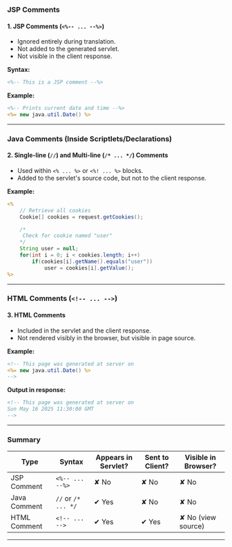 ### JSP Comments

#### 1. **JSP Comments (`<%-- ... --%>`)**

* Ignored entirely during translation.
* Not added to the generated servlet.
* Not visible in the client response.

**Syntax:**

```jsp
<%-- This is a JSP comment --%>
```

**Example:**

```jsp
<%-- Prints current date and time --%>
<%= new java.util.Date() %>
```

---

### Java Comments (Inside Scriptlets/Declarations)

#### 2. **Single-line (`//`) and Multi-line (`/* ... */`) Comments**

* Used within `<% ... %>` or `<%! ... %>` blocks.
* Added to the servlet's source code, but not to the client response.

**Example:**

```jsp
<%
    // Retrieve all cookies
    Cookie[] cookies = request.getCookies();

    /*
     Check for cookie named "user"
    */
    String user = null;
    for(int i = 0; i < cookies.length; i++)
        if(cookies[i].getName().equals("user"))
            user = cookies[i].getValue();
%>
```

---

### HTML Comments (`<!-- ... -->`)

#### 3. **HTML Comments**

* Included in the servlet and the client response.
* Not rendered visibly in the browser, but visible in page source.

**Example:**

```jsp
<!-- This page was generated at server on
<%= new java.util.Date() %>
-->
```

**Output in response:**

```html
<!-- This page was generated at server on
Sun May 16 2025 11:30:00 GMT
-->
```

---

### Summary

| Type         | Syntax              | Appears in Servlet? | Sent to Client? | Visible in Browser? |
| ------------ | ------------------- | ------------------- | --------------- | ------------------- |
| JSP Comment  | `<%-- ... --%>`     | ✘ No                | ✘ No            | ✘ No                |
| Java Comment | `//` or `/* ... */` | ✔ Yes               | ✘ No            | ✘ No                |
| HTML Comment | `<!-- ... -->`      | ✔ Yes               | ✔ Yes           | ✘ No (view source)  |

---